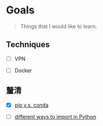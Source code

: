 # Goals

>  Things that I would like to learn.

## Techniques

- [ ] VPN
- [ ] Docker



## 釐清

- [x] [pip v.s. conda](https://www.zhihu.com/question/279152320)
- [ ] [different ways to import in Python](https://medium.com/pyladies-taiwan/python-%E7%9A%84-import-%E9%99%B7%E9%98%B1-3538e74f57e3)

